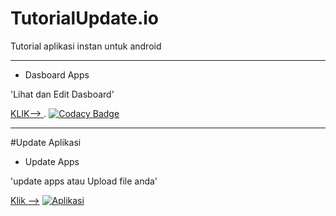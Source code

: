 # TutorialUpdate.io
Tutorial aplikasi instan untuk android

---
- Dasboard Apps

'Lihat dan Edit Dasboard'

[KLIK--> ]() . [![Codacy Badge](https://api.codacy.com/project/badge/Grade/d5154652a47442ceb3ae1f4a6ec8f843)](https://www.codacy.com/app/bbusines77/Apk.olshop?utm_source=github.com&amp;utm_medium=referral&amp;utm_content=blibliOlshop/Apk.olshop&amp;utm_campaign=Badge_Grade)


---


#Update Aplikasi

- Update Apps

'update apps atau Upload file anda'

[Klik -->]() [![Aplikasi](https://api.codacy.com/project/badge/Grade/e03c67b3b4414d2aac614a3d31f91b74)](https://github.com/on-aplikasi-android/TutorialUpdate.io.git)
